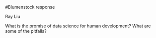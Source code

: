 #Blumenstock response

Ray Liu

What is the promise of data science for human development? What are some of the pitfalls?
